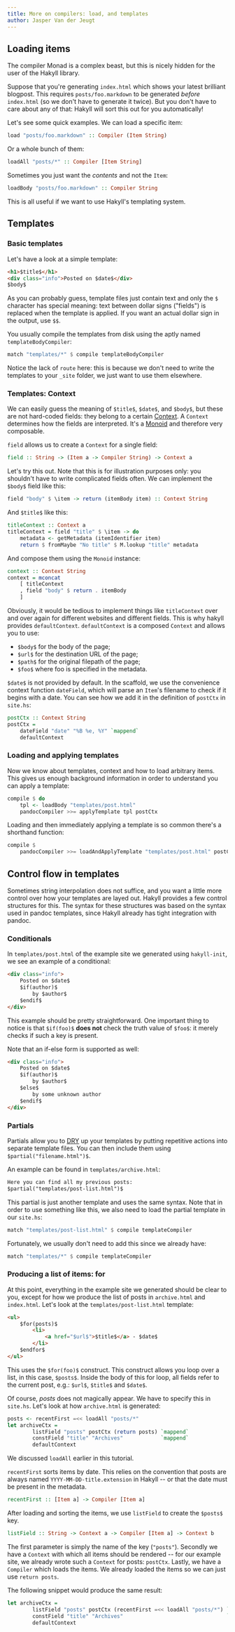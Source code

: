 ```yaml
---
title: More on compilers: load, and templates
author: Jasper Van der Jeugt
---
```


Loading items
-------------

The compiler Monad is a complex beast, but this is nicely hidden for the user of
the Hakyll library.

Suppose that you're generating `index.html` which shows your latest brilliant
blogpost. This requires `posts/foo.markdown` to be generated *before*
`index.html` (so we don't have to generate it twice). But you don't have to care
about any of that: Hakyll will sort this out for you automatically!

Let's see some quick examples. We can load a specific item:

```haskell
load "posts/foo.markdown" :: Compiler (Item String)
```

Or a whole bunch of them:

```haskell
loadAll "posts/*" :: Compiler [Item String]
```

Sometimes you just want the *contents* and not the `Item`:

```haskell
loadBody "posts/foo.markdown" :: Compiler String
```

This is all useful if we want to use Hakyll's templating system.

Templates
---------

### Basic templates

Let's have a look at a simple template:

```html
<h1>$title$</h1>
<div class="info">Posted on $date$</div>
$body$
```

As you can probably guess, template files just contain text and only the `$`
character has special meaning: text between dollar signs ("fields") is replaced
when the template is applied. If you want an actual dollar sign in the output,
use `$$`.

You usually compile the templates from disk using the aptly named
`templateBodyCompiler`:

```haskell
match "templates/*" $ compile templateBodyCompiler
```

Notice the lack of `route` here: this is because we don't need to write the
templates to your `_site` folder, we just want to use them elsewhere.

### Templates: Context

We can easily guess the meaning of `$title$`, `$date$`, and `$body$`, but these
are not hard-coded fields: they belong to a certain [Context]. A `Context`
determines how the fields are interpreted. It's a [Monoid] and therefore very
composable.

[Context]: /reference/Hakyll-Web-Template-Context.html
[Monoid]: http://learnyouahaskell.com/functors-applicative-functors-and-monoids

`field` allows us to create a `Context` for a single field:

```haskell
field :: String -> (Item a -> Compiler String) -> Context a
```

Let's try this out. Note that this is for illustration purposes only: you
shouldn't have to write complicated fields often.  We can implement the `$body$`
field like this:

```haskell
field "body" $ \item -> return (itemBody item) :: Context String
```

And `$title$` like this:

```haskell
titleContext :: Context a
titleContext = field "title" $ \item -> do
    metadata <- getMetadata (itemIdentifier item)
    return $ fromMaybe "No title" $ M.lookup "title" metadata
```

And compose them using the `Monoid` instance:

```haskell
context :: Context String
context = mconcat
    [ titleContext
    , field "body" $ return . itemBody
    ]
```

Obviously, it would be tedious to implement things like `titleContext` over and
over again for different websites and different fields. This is why hakyll
provides `defaultContext`. `defaultContext` is a composed `Context` and allows
you to use:

- `$body$` for the body of the page;
- `$url$` for the destination URL of the page;
- `$path$` for the original filepath of the page;
- `$foo$` where foo is specified in the metadata.

`$date$` is not provided by default. In the scaffold, we use the convenience
context function `dateField`, which will parse an `Item`'s filename to check if
it begins with a date. You can see how we add it in the definition of `postCtx`
in `site.hs`:

```haskell
postCtx :: Context String
postCtx =
    dateField "date" "%B %e, %Y" `mappend`
    defaultContext
```

### Loading and applying templates

Now we know about templates, context and how to load arbitrary items. This gives
us enough background information in order to understand you can apply a
template:

```haskell
compile $ do
    tpl <- loadBody "templates/post.html"
    pandocCompiler >>= applyTemplate tpl postCtx
```

Loading and then immediately applying a template is so common there's a
shorthand function:

```haskell
compile $
    pandocCompiler >>= loadAndApplyTemplate "templates/post.html" postCtx
```

Control flow in templates
-------------------------

Sometimes string interpolation does not suffice, and you want a little more
control over how your templates are layed out. Hakyll provides a few control
structures for this. The syntax for these structures was based on the syntax
used in pandoc templates, since Hakyll already has tight integration with
pandoc.

### Conditionals

In `templates/post.html` of the example site we generated using `hakyll-init`,
we see an example of a conditional:

```html
<div class="info">
    Posted on $date$
    $if(author)$
        by $author$
    $endif$
</div>
```

This example should be pretty straightforward. One important thing to notice is
that `$if(foo)$` **does not** check the truth value of `$foo$`: it merely checks
if such a key is present.

Note that an if-else form is supported as well:

```html
<div class="info">
    Posted on $date$
    $if(author)$
        by $author$
    $else$
        by some unknown author
    $endif$
</div>
```

### Partials

Partials allow you to [DRY] up your templates by putting repetitive actions into
separate template files. You can then include them using
`$partial("filename.html")$`.

[DRY]: http://en.wikipedia.org/wiki/Don%27t_repeat_yourself

An example can be found in `templates/archive.html`:

```html
Here you can find all my previous posts:
$partial("templates/post-list.html")$
```

This partial is just another template and uses the same syntax. Note that in
order to use something like this, we also need to load the partial template in
our `site.hs`:

```haskell
match "templates/post-list.html" $ compile templateCompiler
```

Fortunately, we usually don't need to add this since we already have:

```haskell
match "templates/*" $ compile templateCompiler
```

### Producing a list of items: for

At this point, everything in the example site we generated should be clear to
you, except for how we produce the list of posts in `archive.html` and
`index.html`. Let's look at the `templates/post-list.html` template:

```html
<ul>
    $for(posts)$
        <li>
            <a href="$url$">$title$</a> - $date$
        </li>
    $endfor$
</ul>
```

This uses the `$for(foo)$` construct. This construct allows you loop over a
list, in this case, `$posts$`. Inside the body of this for loop, all fields
refer to the current post, e.g.: `$url$`, `$title$` and `$date$`.

Of course, $posts$ does not magically appear. We have to specify this in
`site.hs`. Let's look at how `archive.html` is generated:

```haskell
posts <- recentFirst =<< loadAll "posts/*"
let archiveCtx =
        listField "posts" postCtx (return posts) `mappend`
        constField "title" "Archives"            `mappend`
        defaultContext
```

We discussed `loadAll` earlier in this tutorial.

`recentFirst` sorts items by date. This relies on the convention that posts are
always named `YYYY-MM-DD-title.extension` in Hakyll -- or that the date must be
present in the metadata.

```haskell
recentFirst :: [Item a] -> Compiler [Item a]
```

After loading and sorting the items, we use `listField` to create the `$posts$`
key.

```haskell
listField :: String -> Context a -> Compiler [Item a] -> Context b
```

The first parameter is simply the name of the key (`"posts"`). Secondly we have
a `Context` with which all items should be rendered -- for our example site, we
already wrote such a `Context` for posts: `postCtx`. Lastly, we have a
`Compiler` which loads the items. We already loaded the items so we can just use
`return posts`.

The following snippet would produce the same result:

```haskell
let archiveCtx =
        listField "posts" postCtx (recentFirst =<< loadAll "posts/*") `mappend`
        constField "title" "Archives"                                 `mappend`
        defaultContext
```
